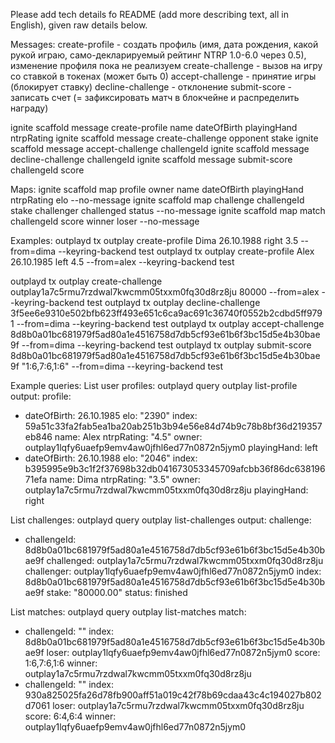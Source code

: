 Please add tech details fo README (add more describing text, all in English), given raw details below. 

Messages:
create-profile - создать профиль (имя, дата рождения, какой рукой играю, само-декларируемый рейтинг NTRP 1.0-6.0 через 0.5), изменение профиля пока не реализуем
create-challenge - вызов на игру со ставкой в токенах (может быть 0)
accept-challenge - принятие игры (блокирует ставку)
decline-challenge - отклонение
submit-score - записать счет (= зафиксировать матч в блокчейне и распределить награду)

ignite scaffold message create-profile name dateOfBirth playingHand ntrpRating
ignite scaffold message create-challenge opponent stake
ignite scaffold message accept-challenge challengeId
ignite scaffold message decline-challenge challengeId
ignite scaffold message submit-score challengeId score

Maps:
ignite scaffold map profile owner name dateOfBirth playingHand ntrpRating elo --no-message
ignite scaffold map challenge challengeId stake challenger challenged status --no-message
ignite scaffold map match challengeId score winner loser --no-message


Examples:
outplayd tx outplay create-profile Dima 26.10.1988 right 3.5 --from=dima --keyring-backend test
outplayd tx outplay create-profile Alex 26.10.1985 left 4.5 --from=alex --keyring-backend test

outplayd tx outplay create-challenge outplay1a7c5rmu7rzdwal7kwcmm05txxm0fq30d8rz8ju 80000 --from=alex --keyring-backend test
outplayd tx outplay decline-challenge 3f5ee6e9310e502bfb623ff493e651c6ca9ac691c36740f0552b2cdbd5ff9791 --from=dima --keyring-backend test
outplayd tx outplay accept-challenge 8d8b0a01bc681979f5ad80a1e4516758d7db5cf93e61b6f3bc15d5e4b30bae9f --from=dima --keyring-backend test
outplayd tx outplay submit-score 8d8b0a01bc681979f5ad80a1e4516758d7db5cf93e61b6f3bc15d5e4b30bae9f "1:6,7:6,1:6" --from=dima --keyring-backend test

Example queries:
List user profiles:
outplayd query outplay list-profile   
output:
profile:
- dateOfBirth: 26.10.1985
  elo: "2390"
  index: 59a51c33fa2fab5ea1ba20ab251b3b94e56e84d74b9c78b8bf36d219357eb846
  name: Alex
  ntrpRating: "4.5"
  owner: outplay1lqfy6uaefp9emv4aw0jfhl6ed77n0872n5jym0
  playingHand: left
- dateOfBirth: 26.10.1988
  elo: "2046"
  index: b395995e9b3c1f2f37698b32db041673053345709afcbb36f86dc63819671efa
  name: Dima
  ntrpRating: "3.5"
  owner: outplay1a7c5rmu7rzdwal7kwcmm05txxm0fq30d8rz8ju
  playingHand: right

List challenges:
outplayd query outplay list-challenges
output:
challenge:
- challengeId: 8d8b0a01bc681979f5ad80a1e4516758d7db5cf93e61b6f3bc15d5e4b30bae9f
  challenged: outplay1a7c5rmu7rzdwal7kwcmm05txxm0fq30d8rz8ju
  challenger: outplay1lqfy6uaefp9emv4aw0jfhl6ed77n0872n5jym0
  index: 8d8b0a01bc681979f5ad80a1e4516758d7db5cf93e61b6f3bc15d5e4b30bae9f
  stake: "80000.00"
  status: finished

List matches:
outplayd query outplay list-matches
match:
- challengeId: ""
  index: 8d8b0a01bc681979f5ad80a1e4516758d7db5cf93e61b6f3bc15d5e4b30bae9f
  loser: outplay1lqfy6uaefp9emv4aw0jfhl6ed77n0872n5jym0
  score: 1:6,7:6,1:6
  winner: outplay1a7c5rmu7rzdwal7kwcmm05txxm0fq30d8rz8ju
- challengeId: ""
  index: 930a825025fa26d78fb900aff51a019c42f78b69cdaa43c4c194027b802d7061
  loser: outplay1a7c5rmu7rzdwal7kwcmm05txxm0fq30d8rz8ju
  score: 6:4,6:4
  winner: outplay1lqfy6uaefp9emv4aw0jfhl6ed77n0872n5jym0
